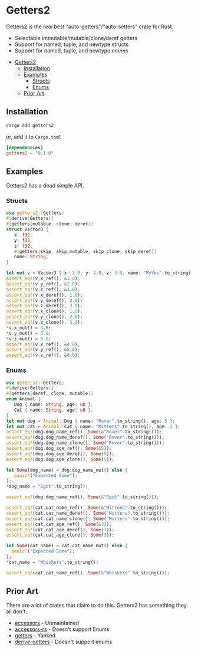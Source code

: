 # Getters2

Getters2 is the *real* best "auto-getters"/"auto-setters" crate for Rust.

* Selectable immutable/mutable/clone/deref getters
* Support for named, tuple, and newtype structs
* Support for named, tuple, and newtype *enums*

- [Getters2](#getters2)
  - [Installation](#installation)
  - [Examples](#examples)
    - [Structs](#structs)
    - [Enums](#enums)
  - [Prior Art](#prior-art)

## Installation

```sh
cargo add getters2
```

or, add it to `Cargo.toml`

```toml
[dependencies]
getters2 = "0.1.0"
```


## Examples

Getters2 has a dead simple API.

### Structs

```rust
use getters2::Getters;
#[derive(Getters)]
#[getters(mutable, clone, deref)]
struct Vector3 {
   x: f32,
   y: f32,
   z: f32,
   #[getters(skip, skip_mutable, skip_clone, skip_deref)]
   name: String,
}

let mut v = Vector3 { x: 1.0, y: 2.0, z: 3.0, name: "MyVec".to_string() };
assert_eq!(v.x_ref(), &1.0);
assert_eq!(v.y_ref(), &2.0);
assert_eq!(v.z_ref(), &3.0);
assert_eq!(v.x_deref(), 1.0);
assert_eq!(v.y_deref(), 2.0);
assert_eq!(v.z_deref(), 3.0);
assert_eq!(v.x_clone(), 1.0);
assert_eq!(v.y_clone(), 2.0);
assert_eq!(v.z_clone(), 3.0);
*v.x_mut() = 4.0;
*v.y_mut() = 5.0;
*v.z_mut() = 6.0;
assert_eq!(v.x_ref(), &4.0);
assert_eq!(v.y_ref(), &5.0);
assert_eq!(v.z_ref(), &6.0);
```

### Enums

```rust
use getters2::Getters;
#[derive(Getters)]
#[getters(deref, clone, mutable)]
enum Animal {
   Dog { name: String, age: u8 },
   Cat { name: String, age: u8 },
}
let mut dog = Animal::Dog { name: "Rover".to_string(), age: 5 };
let mut cat = Animal::Cat { name: "Mittens".to_string(), age: 3 };
assert_eq!(dog.dog_name_ref(), Some(&"Rover".to_string()));
assert_eq!(dog.dog_name_deref(), Some("Rover".to_string()));
assert_eq!(dog.dog_name_clone(), Some("Rover".to_string()));
assert_eq!(dog.dog_age_ref(), Some(&5));
assert_eq!(dog.dog_age_deref(), Some(5));
assert_eq!(dog.dog_age_clone(), Some(5));

let Some(dog_name) = dog.dog_name_mut() else {
   panic!("Expected Some");
};
*dog_name = "Spot".to_string();

assert_eq!(dog.dog_name_ref(), Some(&"Spot".to_string()));

assert_eq!(cat.cat_name_ref(), Some(&"Mittens".to_string()));
assert_eq!(cat.cat_name_deref(), Some("Mittens".to_string()));
assert_eq!(cat.cat_name_clone(), Some("Mittens".to_string()));
assert_eq!(cat.cat_age_ref(), Some(&3));
assert_eq!(cat.cat_age_deref(), Some(3));
assert_eq!(cat.cat_age_clone(), Some(3));

let Some(cat_name) = cat.cat_name_mut() else {
  panic!("Expected Some");
};
*cat_name = "Whiskers".to_string();

assert_eq!(cat.cat_name_ref(), Some(&"Whiskers".to_string()));
```


## Prior Art

There are a lot of crates that claim to do this. Getters2 has something they all don't.

* [accessors](https://crates.io/crates/accessors) - Unmaintained
* [accessors-rs](https://crates.io/crates/accessors-rs) - Doesn't support Enums
* [getters](https://crates.io/crates/getters) - Yanked
* [derive-getters](https://crates.io/crates/derive-getters) - Doesn't support enums